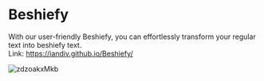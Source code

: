 # Beshiefy
With our user-friendly Beshiefy, you can effortlessly transform your regular text into beshiefy text.<br>
Link: https://iandiv.github.io/Beshiefy/

![zdzoakxMkb](https://github.com/iandiv/Beshiefy/assets/28383248/6e82ad78-8560-4ea1-a40a-e36be3f72765)
